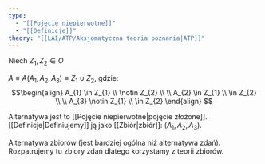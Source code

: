 ```yaml
---
type:
  - "[[Pojęcie niepierwotne]]"
  - "[[Definicje]]"
theory: "[[LAI/ATP/Aksjomatyczna teoria poznania|ATP]]"
---
```


Niech $Z_1, Z_2 \in O$

$A \equiv A(A_1, A_2, A_3) \equiv Z_{1} \cup Z_{2}$, gdzie: 
$$
$$
$$\begin{align}
A_{1} \in Z_{1} \\ \notin Z_{2} \\ \\
A_{2} \in Z_{1} \\ \in Z_{2} \\ \\
A_{3} \notin Z_{1} \\ \in Z_{2}
\end{align}
$$

Alternatywa jest to [[Pojęcie niepierwotne|pojęcie złożone]]. [[Definicje|Definiujemy]] ją jako [[Zbiór|zbiór]]: $(A_1, A_2, A_3)$.

Alternatywa zbiorów (jest bardziej ogólna niż alternatywa zdań).
Rozpatrujemy tu zbiory zdań dlatego korzystamy z teorii zbiorów. 